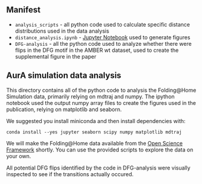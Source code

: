 ## Manifest
* `analysis_scripts` - all python code used to calculate specific distance distributions used in the data analysis
* `distance_analysis.ipynb` - [Jupyter Notebook](http://jupyter.org/) used to generate figures 
* `DFG-analysis` - all the python code used to analyze whether there were flips in the DFG motif in the AMBER wt dataset, used to create the supplemental figure in the paper

## AurA simulation data analysis 

This directory contains all of the python code to analysis the Folding@Home Simulation data, primarily relying on mdtraj and numpy. The ipython notebook used the output numpy array files to create the figures used in the publication, relying on matplotlib and seaborn. 

We suggested you install miniconda and then install dependencies with: 

```
conda install --yes jupyter seaborn scipy numpy matplotlib mdtraj
```

We will make the Folding@Home data available from the [Open Science Framework](https://osf.io/afg8h/) shortly. You can use the provided scripts to explore the data on your own. 

All potential DFG flips identified by the code in DFG-analysis were visually inspected to see if the transitions actually occured.  
